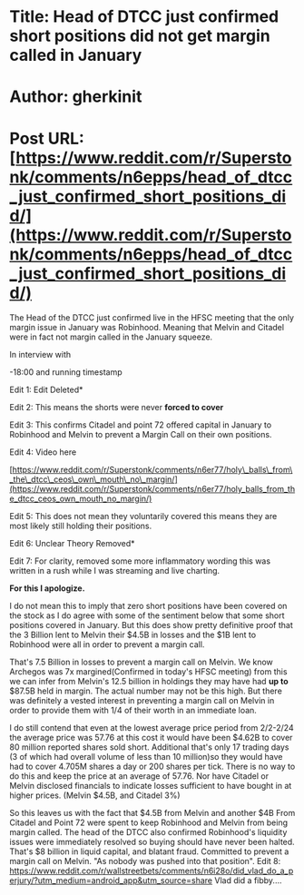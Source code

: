 # Title: Head of DTCC just confirmed short positions did not get margin called in January
# Author: gherkinit
# Post URL: [https://www.reddit.com/r/Superstonk/comments/n6epps/head_of_dtcc_just_confirmed_short_positions_did/](https://www.reddit.com/r/Superstonk/comments/n6epps/head_of_dtcc_just_confirmed_short_positions_did/)


The Head of the DTCC just confirmed live in the HFSC meeting that the only margin issue in January was Robinhood. Meaning that Melvin and Citadel were in fact not margin called in the January squeeze. 

In interview with

\-18:00 and running timestamp

Edit 1: Edit Deleted\*

Edit 2: This means the shorts were never **forced to cover**

Edit 3: This confirms Citadel and point 72 offered capital in January to Robinhood and Melvin to prevent a Margin Call on their own positions.

Edit 4: Video here

[https://www.reddit.com/r/Superstonk/comments/n6er77/holy\_balls\_from\_the\_dtcc\_ceos\_own\_mouth\_no\_margin/](https://www.reddit.com/r/Superstonk/comments/n6er77/holy_balls_from_the_dtcc_ceos_own_mouth_no_margin/)

Edit 5: This does not mean they voluntarily covered this means they are most likely still holding their positions.

Edit 6:  Unclear Theory Removed\*

Edit 7: For clarity, removed some more inflammatory wording this was written in a rush while I was streaming and live charting. 

**For this I apologize.**

 I do not mean this to imply that zero short positions have been covered on the stock as I do agree with some of the sentiment below that some short positions covered in January. But this does show pretty definitive proof that the 3 Billion lent to Melvin their $4.5B in losses and the $1B lent to Robinhood were all in order to prevent a margin call. 

That's 7.5 Billion in losses to prevent a margin call on Melvin. We know Archegos was 7x margined(Confirmed in today's HFSC meeting) from this we can infer from Melvin's 12.5 billion in holdings they may have had **up to** $87.5B held in margin. The actual number may not be this high. But there was definitely a vested interest in preventing a margin call on Melvin in order to provide them with 1/4 of their worth in an immediate loan. 

I do still contend that even at the lowest average price period from 2/2-2/24 the average price was 57.76  at this cost it would have been $4.62B to cover 80 million reported shares sold short. Additional that's only 17 trading days (3 of which had overall volume of less than 10 million)so they would have had to cover 4.705M shares a day or 200 shares per tick. There is no way to do this and keep the price at an average of 57.76. Nor have Citadel or Melvin disclosed financials to indicate losses sufficient to have bought in at higher prices. (Melvin $4.5B, and Citadel 3%)

So this leaves us with the fact that $4.5B from Melvin and another $4B From Citadel and Point 72 were spent to keep Robinhood and Melvin from being margin called. The head of the DTCC also confirmed Robinhood's liquidity issues were immediately resolved so buying should have never been halted. That's $8 billion in liquid capital, and blatant fraud. Committed to prevent a margin call on Melvin. "As nobody was pushed into that position".
Edit 8: https://www.reddit.com/r/wallstreetbets/comments/n6i28o/did_vlad_do_a_perjury/?utm_medium=android_app&utm_source=share
Vlad did a fibby....